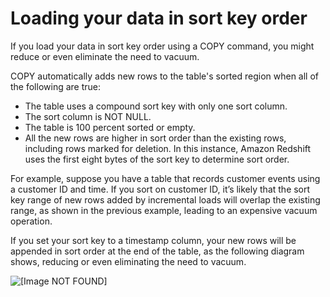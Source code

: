 # Loading your data in sort key order<a name="vacuum-load-in-sort-key-order"></a>

If you load your data in sort key order using a COPY command, you might reduce or even eliminate the need to vacuum\. 

COPY automatically adds new rows to the table's sorted region when all of the following are true:
+ The table uses a compound sort key with only one sort column\. 
+ The sort column is NOT NULL\. 
+ The table is 100 percent sorted or empty\. 
+ All the new rows are higher in sort order than the existing rows, including rows marked for deletion\. In this instance, Amazon Redshift uses the first eight bytes of the sort key to determine sort order\.

For example, suppose you have a table that records customer events using a customer ID and time\. If you sort on customer ID, it’s likely that the sort key range of new rows added by incremental loads will overlap the existing range, as shown in the previous example, leading to an expensive vacuum operation\. 

If you set your sort key to a timestamp column, your new rows will be appended in sort order at the end of the table, as the following diagram shows, reducing or even eliminating the need to vacuum\.

![\[Image NOT FOUND\]](http://docs.aws.amazon.com/redshift/latest/dg/images/vacuum-unsorted-region-date-sort.png)